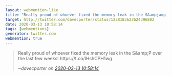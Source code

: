```yaml
---
layout: webmention-like
title: "Really proud of whoever fixed the memory leak in the S&amp;amp;P over the last few weeks! https://t.co/IHshCPH1wg"
target: http://twitter.com/davecporter/status/1238183623624396802
date: 2020-03-13 10:58:14
tags: [webmentions]
generator: twitter.com
webmention: true
---
```




<blockquote class="external-citation">
  <p>
    Really proud of whoever fixed the memory leak in the S&amp;amp;P over the last few weeks! https://t.co/IHshCPH1wg
  </p>
  <cite>‒<span class="p-author p-name">davecporter</span>
    on
    <a href="http://twitter.com/davecporter/status/1238183623624396802" rel="external nofollow" target="_blank">2020-03-13 10:58:14</a>
  </cite>
</blockquote>



